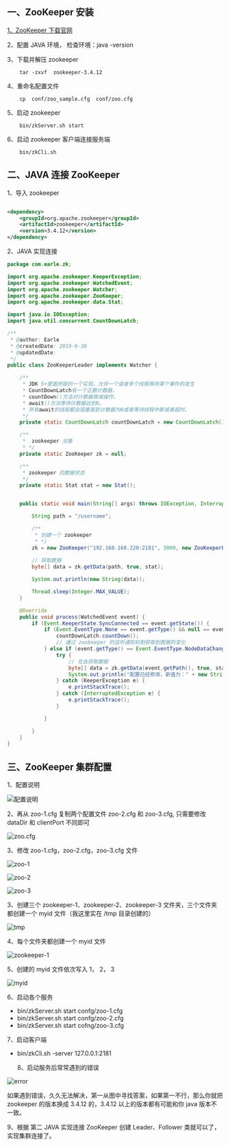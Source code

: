## 一、ZooKeeper 安装

[1、ZooKeeper 下载官网](http://archive.apache.org/dist/zookeeper)

2、配置 JAVA 环境， 检查环境：java -version

3、下载并解压 zookeeper

        tar -zxvf  zookeeper-3.4.12

4、重命名配置文件

        cp  conf/zoo_sample.cfg  conf/zoo.cfg

5、启动 zookeeper 

        bin/zkServer.sh start

6、启动 zookeeper 客户端连接服务端

        bin/zkCli.sh

## 二、JAVA 连接 ZooKeeper

1、导入 zookeeper 

```xml

<dependency>
    <groupId>org.apache.zookeeper</groupId>
    <artifactId>zookeeper</artifactId>
    <version>3.4.12</version>
</dependency>

```

2、JAVA  实现连接

```java
package com.earle.zk;

import org.apache.zookeeper.KeeperException;
import org.apache.zookeeper.WatchedEvent;
import org.apache.zookeeper.Watcher;
import org.apache.zookeeper.ZooKeeper;
import org.apache.zookeeper.data.Stat;

import java.io.IOException;
import java.util.concurrent.CountDownLatch;

/**
 * @author: Earle
 * @createdDate: 2019-9-30
 * @updatedDate:
 */
public class ZooKeeperLeader implements Watcher {

    /**
     * JDK 5+里面闭锁的一个实现，允许一个或者多个线程等待某个事件的发生
     * CountDownLatch有一个正数计数器，
     * countDown()方法对计数器做减操作，
     * await()方法等待计数器达到0。
     * 所有await的线程都会阻塞直到计数器为0或者等待线程中断或者超时。
     */
    private static CountDownLatch countDownLatch = new CountDownLatch(1);

    /**
     *  zookeeper 对象
     * */
    private static ZooKeeper zk = null;

    /**
     * zookeeper 的数据状态
     */
    private static Stat stat = new Stat();


    public static void main(String[] args) throws IOException, InterruptedException, KeeperException {

        String path = "/username";

        /**
         * 创建一个 zookeeper
         * */
        zk = new ZooKeeper("192.168.168.220:2181", 5000, new ZooKeeperLeader());
        
        // 获取数据
        byte[] data = zk.getData(path, true, stat);

        System.out.println(new String(data));

        Thread.sleep(Integer.MAX_VALUE);
    }

    @Override
    public void process(WatchedEvent event) {
        if (Event.KeeperState.SyncConnected == event.getState()) {
            if (Event.EventType.None == event.getType() && null == event.getPath()) {
                countDownLatch.countDown();
                // 通过 zookeeper 的监听通知机制获取到数据的变化
            } else if (event.getType() == Event.EventType.NodeDataChanged) {
                try {
                    // 在去获取数据
                    byte[] data = zk.getData(event.getPath(), true, stat);
                    System.out.println("配置已经修改，新值为：" + new String(data));
                } catch (KeeperException e) {
                    e.printStackTrace();
                } catch (InterruptedException e) {
                    e.printStackTrace();
                }

            }

        }
    }
}


```

## 三、ZooKeeper 集群配置

1、配置说明

![配置说明](./img/earle.png)


2、再从 zoo-1.cfg 复制两个配置文件 zoo-2.cfg 和 zoo-3.cfg, 只需要修改 dataDir 和 clientPort 不同即可

![zoo.cfg](./img/earle1.png)

3、修改 zoo-1.cfg，zoo-2.cfg，zoo-3.cfg 文件

![zoo-1](./img/earle2.png)

![zoo-2](./img/earle3.png)


![zoo-3](./img/earle4.png)

3、创建三个  zookeeper-1、zookeeper-2、zookeeper-3  文件夹，三个文件夹都创建一个 myid 文件（我这里实在 /tmp  目录创建的）

![tmp](./img/earle5.png)

4、每个文件夹都创建一个 myid 文件

![zookeeper-1](./img/earle6.png)

5、创建的 myid 文件依次写入 1， 2， 3

![myid](./img/earle7.png)

6、启动各个服务

-  bin/zkServer.sh start confg/zoo-1.cfg
-  bin/zkServer.sh start confg/zoo-2.cfg
-  bin/zkServer.sh start cofng/zoo-3.cfg
  

7、启动客户端

- bin/zkCli.sh -server 127.0.0.1:2181
  

  8、启动服务后常常遇到的错误

![error](./img/earle8.png)

如果遇到错误，久久无法解决，第一从图中寻找答案，如果第一不行，那么你就把 zookeeper 的版本换成 3.4.12 的，3.4.12 以上的版本都有可能和你 java 版本不一致。

9、根据 第二 JAVA 实现连接 ZooKeeper  创建 Leader、Follower 类就可以了，实现集群连接了。